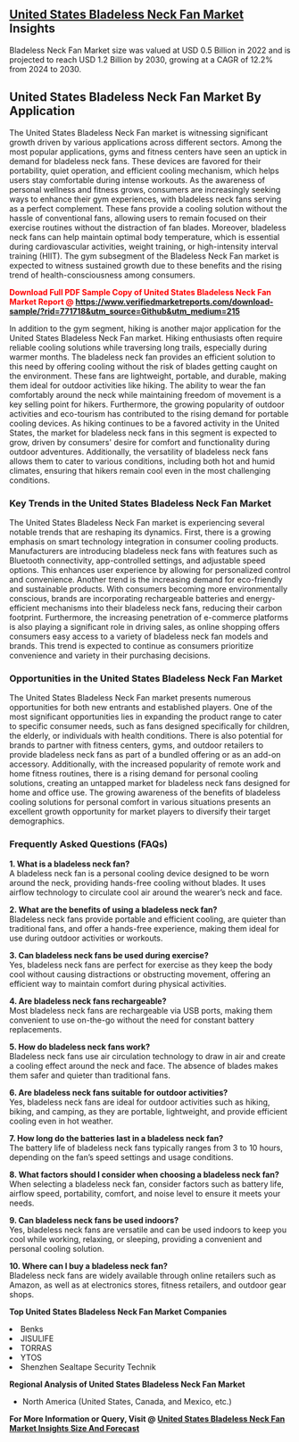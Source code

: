 <h2><a href="https://www.verifiedmarketreports.com/download-sample/?rid=771718&amp;utm_source=Github&amp;utm_medium=215" target="_blank">United States Bladeless Neck Fan Market</a> Insights</h2><p>Bladeless Neck Fan Market size was valued at USD 0.5 Billion in 2022 and is projected to reach USD 1.2 Billion by 2030, growing at a CAGR of 12.2% from 2024 to 2030.</p><p><h2>United States Bladeless Neck Fan Market By Application</h2><p>The United States Bladeless Neck Fan market is witnessing significant growth driven by various applications across different sectors. Among the most popular applications, gyms and fitness centers have seen an uptick in demand for bladeless neck fans. These devices are favored for their portability, quiet operation, and efficient cooling mechanism, which helps users stay comfortable during intense workouts. As the awareness of personal wellness and fitness grows, consumers are increasingly seeking ways to enhance their gym experiences, with bladeless neck fans serving as a perfect complement. These fans provide a cooling solution without the hassle of conventional fans, allowing users to remain focused on their exercise routines without the distraction of fan blades. Moreover, bladeless neck fans can help maintain optimal body temperature, which is essential during cardiovascular activities, weight training, or high-intensity interval training (HIIT). The gym subsegment of the Bladeless Neck Fan market is expected to witness sustained growth due to these benefits and the rising trend of health-consciousness among consumers. <strong><p><span class=""><span style="color: #ff0000;"><strong>Download Full PDF Sample Copy of United States Bladeless Neck Fan Market Report</strong> @ </span><a href="https://www.verifiedmarketreports.com/download-sample/?rid=771718&amp;utm_source=Github&amp;utm_medium=215" target="_blank">https://www.verifiedmarketreports.com/download-sample/?rid=771718&amp;utm_source=Github&amp;utm_medium=215</a></span></p></strong></p><p>In addition to the gym segment, hiking is another major application for the United States Bladeless Neck Fan market. Hiking enthusiasts often require reliable cooling solutions while traversing long trails, especially during warmer months. The bladeless neck fan provides an efficient solution to this need by offering cooling without the risk of blades getting caught on the environment. These fans are lightweight, portable, and durable, making them ideal for outdoor activities like hiking. The ability to wear the fan comfortably around the neck while maintaining freedom of movement is a key selling point for hikers. Furthermore, the growing popularity of outdoor activities and eco-tourism has contributed to the rising demand for portable cooling devices. As hiking continues to be a favored activity in the United States, the market for bladeless neck fans in this segment is expected to grow, driven by consumers' desire for comfort and functionality during outdoor adventures. Additionally, the versatility of bladeless neck fans allows them to cater to various conditions, including both hot and humid climates, ensuring that hikers remain cool even in the most challenging conditions.</p><h3>Key Trends in the United States Bladeless Neck Fan Market</h3><p>The United States Bladeless Neck Fan market is experiencing several notable trends that are reshaping its dynamics. First, there is a growing emphasis on smart technology integration in consumer cooling products. Manufacturers are introducing bladeless neck fans with features such as Bluetooth connectivity, app-controlled settings, and adjustable speed options. This enhances user experience by allowing for personalized control and convenience. Another trend is the increasing demand for eco-friendly and sustainable products. With consumers becoming more environmentally conscious, brands are incorporating rechargeable batteries and energy-efficient mechanisms into their bladeless neck fans, reducing their carbon footprint. Furthermore, the increasing penetration of e-commerce platforms is also playing a significant role in driving sales, as online shopping offers consumers easy access to a variety of bladeless neck fan models and brands. This trend is expected to continue as consumers prioritize convenience and variety in their purchasing decisions.</p><h3>Opportunities in the United States Bladeless Neck Fan Market</h3><p>The United States Bladeless Neck Fan market presents numerous opportunities for both new entrants and established players. One of the most significant opportunities lies in expanding the product range to cater to specific consumer needs, such as fans designed specifically for children, the elderly, or individuals with health conditions. There is also potential for brands to partner with fitness centers, gyms, and outdoor retailers to provide bladeless neck fans as part of a bundled offering or as an add-on accessory. Additionally, with the increased popularity of remote work and home fitness routines, there is a rising demand for personal cooling solutions, creating an untapped market for bladeless neck fans designed for home and office use. The growing awareness of the benefits of bladeless cooling solutions for personal comfort in various situations presents an excellent growth opportunity for market players to diversify their target demographics.</p><h3>Frequently Asked Questions (FAQs)</h3><p><strong>1. What is a bladeless neck fan?</strong><br>A bladeless neck fan is a personal cooling device designed to be worn around the neck, providing hands-free cooling without blades. It uses airflow technology to circulate cool air around the wearer’s neck and face.</p><p><strong>2. What are the benefits of using a bladeless neck fan?</strong><br>Bladeless neck fans provide portable and efficient cooling, are quieter than traditional fans, and offer a hands-free experience, making them ideal for use during outdoor activities or workouts.</p><p><strong>3. Can bladeless neck fans be used during exercise?</strong><br>Yes, bladeless neck fans are perfect for exercise as they keep the body cool without causing distractions or obstructing movement, offering an efficient way to maintain comfort during physical activities.</p><p><strong>4. Are bladeless neck fans rechargeable?</strong><br>Most bladeless neck fans are rechargeable via USB ports, making them convenient to use on-the-go without the need for constant battery replacements.</p><p><strong>5. How do bladeless neck fans work?</strong><br>Bladeless neck fans use air circulation technology to draw in air and create a cooling effect around the neck and face. The absence of blades makes them safer and quieter than traditional fans.</p><p><strong>6. Are bladeless neck fans suitable for outdoor activities?</strong><br>Yes, bladeless neck fans are ideal for outdoor activities such as hiking, biking, and camping, as they are portable, lightweight, and provide efficient cooling even in hot weather.</p><p><strong>7. How long do the batteries last in a bladeless neck fan?</strong><br>The battery life of bladeless neck fans typically ranges from 3 to 10 hours, depending on the fan’s speed settings and usage conditions.</p><p><strong>8. What factors should I consider when choosing a bladeless neck fan?</strong><br>When selecting a bladeless neck fan, consider factors such as battery life, airflow speed, portability, comfort, and noise level to ensure it meets your needs.</p><p><strong>9. Can bladeless neck fans be used indoors?</strong><br>Yes, bladeless neck fans are versatile and can be used indoors to keep you cool while working, relaxing, or sleeping, providing a convenient and personal cooling solution.</p><p><strong>10. Where can I buy a bladeless neck fan?</strong><br>Bladeless neck fans are widely available through online retailers such as Amazon, as well as at electronics stores, fitness retailers, and outdoor gear shops.</p></p><p><strong>Top United States Bladeless Neck Fan Market Companies</strong></p><div data-test-id=""><p><li>Benks</li><li> JISULIFE</li><li> TORRAS</li><li> YTOS</li><li> Shenzhen Sealtape Security Technik</li></p><div><strong>Regional Analysis of&nbsp;United States Bladeless Neck Fan Market</strong></div><ul><li dir="ltr"><p dir="ltr">North America&nbsp;(United States, Canada, and Mexico, etc.)</p></li></ul><p><strong>For More Information or Query, Visit @&nbsp;</strong><strong><a href="https://www.verifiedmarketreports.com/product/bladeless-neck-fan-market/?utm_source=Github&amp;utm_medium=215" target="_blank">United States Bladeless Neck Fan Market Insights Size And Forecast</a></strong></p></div>
